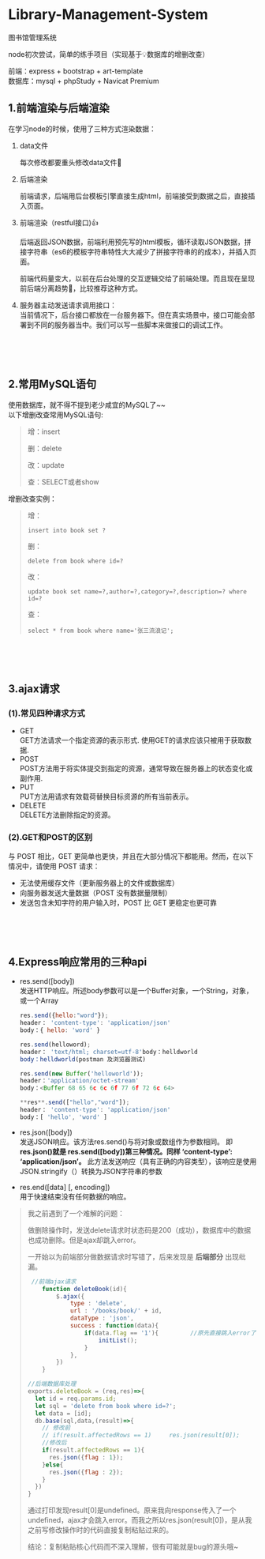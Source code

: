 # Library-Management-System

 图书馆管理系统

node初次尝试，简单的练手项目（实现基于:bulb:数据库的增删改查）

前端：express + bootstrap + art-template  
数据库：mysql + phpStudy + Navicat Premium

## 1.前端渲染与后端渲染

在学习node的时候，使用了三种方式渲染数据：

1. data文件

   每次修改都要重头修改data文件:poop:

2. 后端渲染

   前端请求，后端用后台模板引擎直接生成html，前端接受到数据之后，直接插入页面。

3. 前端渲染（restful接口):thumbsup:

   后端返回JSON数据，前端利用预先写的html模板，循环读取JSON数据，拼接字符串（es6的模板字符串特性大大减少了拼接字符串的的成本），并插入页面。

   前端代码量变大，以前在后台处理的交互逻辑交给了前端处理。而且现在呈现前后端分离趋势:dizzy:，比较推荐这种方式。
4. 服务器主动发送请求调用接口：  
   当前情况下，后台接口都放在一台服务器下。但在真实场景中，接口可能会部署到不同的服务器当中。我们可以写一些脚本来做接口的调试工作。

<br/>
<br/>
<br/>

## 2.常用MySQL语句

使用数据库，就不得不提到老少咸宜的MySQL了~~  
以下增删改查常用MySQL语句:

>
>增：insert
>
>删：delete
>
>改：update
>
>查：SELECT或者show
>

增删改查实例：

>
>增：
>
>```mysql
>insert into book set ?
>```
>
>删：
>
>```mysql
>delete from book where id=?
>```
>
>改：
>
>```mysql
>update book set name=?,author=?,category=?,description=? where id=?
>```
>
>查：
>
>```mysql
>select * from book where name='张三流浪记';
>```
>

<br/>
<br/>
<br/>

## 3.ajax请求

### (1).常见四种请求方式

+ GET  
  GET方法请求一个指定资源的表示形式. 使用GET的请求应该只被用于获取数据.
+ POST  
  POST方法用于将实体提交到指定的资源，通常导致在服务器上的状态变化或副作用.
+ PUT  
  PUT方法用请求有效载荷替换目标资源的所有当前表示。
+ DELETE  
  DELETE方法删除指定的资源。

### (2).GET和POST的区别

与 POST 相比，GET 更简单也更快，并且在大部分情况下都能用。然而，在以下情况中，请使用 POST 请求：

+ 无法使用缓存文件（更新服务器上的文件或数据库）
+ 向服务器发送大量数据（POST 没有数据量限制）
+ 发送包含未知字符的用户输入时，POST 比 GET 更稳定也更可靠
  
<br/>
<br/>
<br/>

## 4.Express响应常用的三种api

+ res.send([body])  
  发送HTTP响应。所述body参数可以是一个Buffer对象，一个String，对象，或一个Array

  ```js
  res.send({hello:"word"});
  header： 'content-type': 'application/json'
  body：{ hello: 'word' }

  res.send(helloword);
  header： 'text/html; charset=utf-8'body：helldworld
  body：helldworld(postman 及浏览器测试)

  res.send(new Buffer('helloworld'));
  header：'application/octet-stream'
  body：<Buffer 68 65 6c 6c 6f 77 6f 72 6c 64>

  **res**.send(["hello","word"]);
  header： 'content-type': 'application/json'
  body：[ 'hello', 'word' ]
  ```

+ res.json([body])  
  发送JSON响应。该方法res.send()与将对象或数组作为参数相同。 即**res.json()就是 res.send([body])第三种情况。同样 ‘content-type’: ‘application/json’。** 此方法发送响应（具有正确的内容类型），该响应是使用JSON.stringify（）转换为JSON字符串的参数
+ res.end([data] [, encoding])  
  用于快速结束没有任何数据的响应。
  
> 我之前遇到了一个难解的问题：
>
> 做删除操作时，发送delete请求时状态码是200（成功），数据库中的数据也成功删除。但是ajax却跳入error。
>
> 一开始以为前端部分做数据请求时写错了，后来发现是 **后端部分** 出现纰漏。
>
> ```js
>  //前端ajax请求
>     function deleteBook(id){
>         $.ajax({
>             type : 'delete',
>             url : '/books/book/' + id,
>             dataType : 'json',
>             success : function(data){
>                 if(data.flag == '1'){         //原先直接跳入error了
>                     initList();
>                 }
>             },
>         })
>     }
> ```
>
> 
>
> ```js
> //后端数据库处理
> exports.deleteBook = (req,res)=>{
>   let id = req.params.id;
>   let sql = 'delete from book where id=?';
>   let data = [id];
>   db.base(sql,data,(result)=>{
>     // 修改前
>     // if(result.affectedRows == 1)     res.json(result[0]);
>     //修改后
>     if(result.affectedRows == 1){
>       res.json({flag : 1});
>     }else{
>       res.json({flag : 2});
>     } 
>   }) 
> }
> ```
>
>  通过打印发现result[0]是undefined。原来我向response传入了一个undefined，ajax才会跳入error。而我之所以res.json(result[0])，是从我之前写修改操作时的代码直接复制粘贴过来的。
> 
> 结论：复制粘贴核心代码而不深入理解，很有可能就是bug的源头哦~
>

